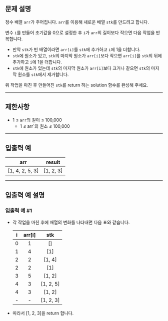 ## 문제 설명
정수 배열 `arr`가 주어집니다. `arr`를 이용해 새로운 배열 `stk`를 만드려고 합니다.

변수 `i`를 만들어 초기값을 0으로 설정한 후 `i`가 `arr`의 길이보다 작으면 다음 작업을 반복합니다.

- 만약 `stk`가 빈 배열이라면 `arr[i]`를 `stk`에 추가하고 `i`에 1을 더합니다.
- `stk`에 원소가 있고, `stk`의 마지막 원소가 `arr[i]`보다 작으면 `arr[i]`를 `stk`의 뒤에 추가하고 `i`에 1을 더합니다.
- `stk`에 원소가 있는데 `stk`의 마지막 원소가 `arr[i]`보다 크거나 같으면 `stk`의 마지막 원소를 `stk`에서 제거합니다.

위 작업을 마친 후 만들어진 `stk`를 return 하는 solution 함수를 완성해 주세요.

---

## 제한사항
- 1 ≤ `arr`의 길이 ≤ 100,000
  - 1 ≤ arr`의 원소 ≤ 100,000

---

## 입출력 예

| arr | result |
|:-:|:-------:|
| [1, 4, 2, 5, 3] | [1, 2, 3] |

---

## 입출력 예 설명
### 입출력 예 #1
- 각 작업을 마친 후에 배열의 변화를 나타내면 다음 표와 같습니다.
  
  |   i | arr[i] | stk       |
  |:----:|:--------:|:----------:|
  |   0 | 1      | []       |
  |   1 | 4      | [1]      |
  |   2 | 2      | [1, 4]   |
  |   2 | 2      | [1]      |
  |   3 | 5      | [1, 2]   |
  |   4 | 3      | [1, 2, 5]|
  |   4 | 3      | [1, 2]   |
  |   - | -      | [1, 2, 3]|

- 따라서 [1, 2, 3]을 return 합니다.